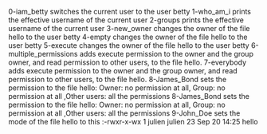 0-iam_betty switches the current user to the user betty
1-who_am_i prints the effective username of the current user
2-groups prints the effective username of the current user
3-new_owner changes the owner of the file hello to the user betty
4-empty changes the owner of the file hello to the user betty
5-execute changes the owner of the file hello to the user betty
6-multiple_permissions adds execute permission to the owner and the group owner, and read permission to other users, to the file hello.
7-everybody adds execute permission to the owner and the group owner, and read permission to other users, to the file hello.
8-James_Bond sets the permission to the file hello: Owner: no permission at all, Group: no permission at all ,Other users: all the permissions
8-James_Bond sets the permission to the file hello: Owner: no permission at all, Group: no permission at all ,Other users: all the permissions
9-John_Doe sets the mode of the file hello to this :-rwxr-x-wx 1 julien julien 23 Sep 20 14:25 hello
